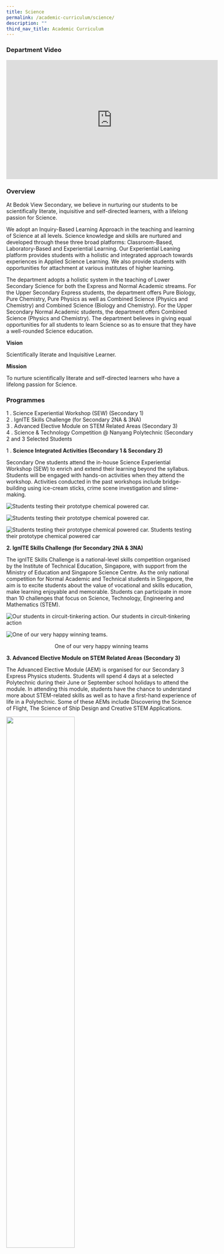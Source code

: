 ```yaml
---
title: Science
permalink: /academic-curriculum/science/
description: ""
third_nav_title: Academic Curriculum
---
```

### Department Video

<div class="bp-youtube">

<iframe width="560" height="315" src="https://www.youtube.com/embed/Y0yAMU_t9Rs" title="YouTube video player" frameborder="0" allow="accelerometer; autoplay; clipboard-write; encrypted-media; gyroscope; picture-in-picture" allowfullscreen=""></iframe>

</div>

### Overview

At Bedok View Secondary, we believe in nurturing our students to be scientifically literate, inquisitive and self-directed learners, with a lifelong passion for Science.

We adopt an Inquiry-Based Learning Approach in the teaching and learning of Science at all levels. Science knowledge and skills are nurtured and developed through these three broad platforms: Classroom-Based, Laboratory-Based and Experiential Learning. Our Experiential Leaning platform provides students with a holistic and integrated approach towards experiences in Applied Science Learning. We also provide students with opportunities for attachment at various institutes of higher learning.

The department adopts a holistic system in the teaching of Lower Secondary Science for both the Express and Normal Academic streams. For the Upper Secondary Express students, the department offers Pure Biology, Pure Chemistry, Pure Physics as well as Combined Science (Physics and Chemistry) and Combined Science (Biology and Chemistry). For the Upper Secondary Normal Academic students, the department offers Combined Science (Physics and Chemistry). The department believes in giving equal opportunities for all students to learn Science so as to ensure that they have a well-rounded Science education.

**Vision**

Scientifically literate and Inquisitive Learner.

**Mission**

To nurture scientifically literate and self-directed learners who have a lifelong passion for Science. 


### Programmes

1 \. Science Experiential Workshop (SEW) (Secondary 1)<br>
2 \. IgnITE Skills Challenge (for Secondary 2NA &amp; 3NA)<br>
3 \. Advanced Elective Module on STEM Related Areas (Secondary 3)<br>
4 \. Science &amp; Technology Competition @ Nanyang Polytechnic (Secondary 2 and 3 Selected Students

1 \.  **Science Integrated Activities (Secondary 1 &amp; Secondary 2)**

Secondary One students attend the in-house Science Experiential Workshop (SEW) to enrich and extend their learning beyond the syllabus. Students will be engaged with hands-on activities when they attend the workshop. Activities conducted in the past workshops include bridge-building using ice-cream sticks, crime scene investigation and slime-making.

![Students testing their prototype chemical powered car.](/images/Students%20testing%20their%20prototype%20chemical%20powered%20car.jpg)

![Students testing their prototype chemical powered car.](/images/Students%20testing%20their%20prototype%20chemical%20powered%20car2.jpg)

![Students testing their prototype chemical powered car.](/images/Students%20testing%20their%20prototype%20chemical%20powered%20car3.jpg)
Students testing their prototype chemical powered car

**2. IgnITE Skills Challenge (for Secondary 2NA &amp; 3NA)**

The ignITE Skills Challenge is a national-level skills competition organised by the Institute of Technical Education, Singapore, with support from the Ministry of Education and Singapore Science Centre. As the only national competition for Normal Academic and Technical students in Singapore, the aim is to excite students about the value of vocational and skills education, make learning enjoyable and memorable. Students can participate in more than 10 challenges that focus on Science, Technology, Engineering and Mathematics (STEM).

![Our students in circuit-tinkering action.](/images/Our%20students%20in%20circuit-tinkering%20action.jpg)
Our students in circuit-tinkering action

![One of our very happy winning teams.](/images/One%20of%20our%20very%20happy%20winning%20teams.jpg)

<figcaption style="text-align:center;">One of our very happy winning teams</figcaption>

**3. Advanced Elective Module on STEM Related Areas (Secondary 3)**

The Advanced Elective Module (AEM) is organised for our Secondary 3 Express Physics students. Students will spend 4 days at a selected Polytechnic during their June or September school holidays to attend the module. In attending this module, students have the chance to understand more about STEM-related skills as well as to have a first-hand experience of life in a Polytechnic. Some of these AEMs include Discovering the Science of Flight, The Science of Ship Design and Creative STEM Applications.

<img src="/images/Experience%20on%20flight%20simulator%20@NP%20Aerospace%20Hub.jpg" style="width:60%">
<figcaption style="text-align:center;">Experience on flight simulator @NP Aerospace Hub</figcaption><br>

<img src="/images/shipyard.png" style="width:60%">
<figcaption style="text-align:center;">Field trip to a shipyard</figcaption>

**4. Science &amp; Technology Competition @Nanyang Polytechnic**

The Science and Technology Challenge is an annual competition organised by Nanyang Polytechnic. The aim of the competition is to fuel students' critical and creative thinking while promoting their interest in Science, Technology, Engineering and Mathematics (STEM).

Below is a short video showing our students' participation for the "Build your Dream Aircraft" category.